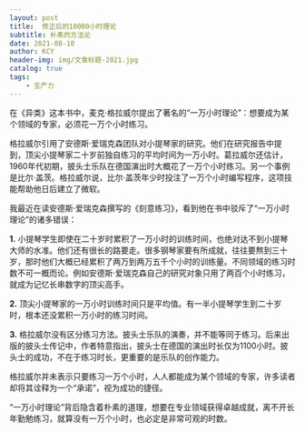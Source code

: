 ```yaml
---
layout: post
title:  修正后的10000小时理论
subtitle: 朴素的方法论
date: 2021-08-10
author: KCY
header-img: img/文章标题-2021.jpg
catalog: true
tags:
    - 生产力
---
```


在《异类》这本书中，麦克·格拉威尔提出了著名的“一万小时理论”：想要成为某个领域的专家，必须花一万个小时练习。

格拉威尔引用了安德斯·爱瑞克森团队对小提琴家的研究。他们在研究报告中提到，顶尖小提琴家二十岁前独自练习的平均时间为一万小时。葛拉威尔还估计，1960年代初期，披头士乐队在德国演出时大概花了一万个小时练习。另一个事例是比尔·盖茨。格拉威尔说，比尔·盖茨年少时投注了一万个小时编写程序，这项技能帮助他日后建立了微软。

我最近在读安德斯·爱瑞克森撰写的《刻意练习》，看到他在书中驳斥了“一万小时理论”的诸多错误：



**1.** 小提琴学生即使在二十岁时累积了一万小时的训练时间，也绝对达不到小提琴大师的水准。他们还有很长的路要走。很多钢琴家要有所成就，往往要熬到三十岁，那时他们大概已经累积了两万到两万五千个小时的训练量。不同领域的练习时数不可一概而论。例如安德斯·爱瑞克森自己的研究对象只用了两百个小时练习，就成为记忆长串数字的顶尖高手。

   


**2.** 顶尖小提琴家的一万小时训练时间只是平均值。有一半小提琴学生到二十岁时，根本还没累积一万小时的练习时间。

   


**3.** 格拉威尔没有区分练习方法。披头士乐队的演奏，并不能等同于练习。后来出版的披头士传记中，作者特意指出，披头士在德国的演出时长仅为1100小时。披头士的成功，不在于练习时长，更重要的是乐队的创作能力。



格拉威尔并未表示只要练习一万个小时，人人都能成为某个领域的专家，许多读者却将其诠释为一个“承诺”，视为成功的捷径。

“一万小时理论”背后隐含着朴素的道理，想要在专业领域获得卓越成就，离不开长年勤勉练习，就算没有一万个小时，也必定是非常可观的时数。

